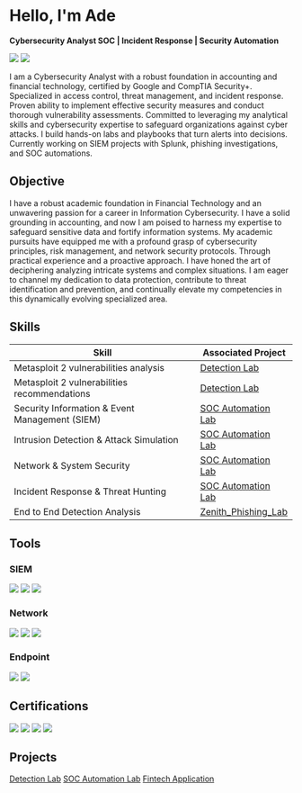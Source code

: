 # Hello, I'm Ade       
**Cybersecurity Analyst  SOC | Incident Response | Security Automation**

<a href="https://www.linkedin.com/in/adedapo-ogunwoolu-59a395134/"><img src="https://img.shields.io/badge/-LinkedIn-0072b1?&style=for-the-badge&logo=linkedin&logoColor=white" /></a>
<a href="https://x.com/CyberCafeHQ"><img src="https://img.shields.io/badge/-Twitter-1DA1F2?&style=for-the-badge&logo=twitter&logoColor=white" /></a>



I am a Cybersecurity Analyst with a robust foundation in accounting and financial technology, certified by Google and CompTIA Security+. Specialized in access control, threat management, and incident response. Proven ability to implement effective security measures and conduct thorough vulnerability assessments. Committed to leveraging my analytical skills and cybersecurity expertise to safeguard organizations against cyber attacks. I build hands-on labs and playbooks that turn alerts into decisions.  
Currently working on SIEM projects with Splunk, phishing investigations, and SOC automations.

## Objective
I have a robust academic foundation in Financial Technology and an unwavering passion for a career in Information Cybersecurity. I have a solid grounding in accounting, and now I am poised to harness my expertise to safeguard sensitive data and fortify information systems. My academic pursuits have equipped me with a profound grasp of cybersecurity principles, risk management, and network security protocols. Through practical experience and a proactive approach. I have honed the art of deciphering analyzing intricate systems and complex situations. I am eager to channel my dedication to data protection, contribute to threat identification and prevention, and continually elevate my competencies in this dynamically evolving specialized area.

## Skills


| Skill                                         | Associated Project         |
|-----------------------------------------------|----------------------------|
| Metasploit 2 vulnerabilities analysis         |  <a href=https://github.com/AdedapoOG/Detection-Lab/tree/main>Detection Lab</a>|
| Metasploit 2 vulnerabilities recommendations  | <a href=https://github.com/AdedapoOG/Detection-Lab/tree/main>Detection Lab</a>|
| Security Information & Event Management (SIEM)| <a href=https://github.com/AdedapoOG/SOC-Automation/tree/main>SOC Automation Lab</a>|
| Intrusion Detection & Attack Simulation       | <a href=https://github.com/AdedapoOG/SOC-Automation/tree/main>SOC Automation Lab</a>|
| Network & System Security                     | <a href=https://github.com/AdedapoOG/SOC-Automation/tree/main>SOC Automation Lab</a>|
| Incident Response & Threat Hunting            | <a href=https://github.com/AdedapoOG/SOC-Automation/tree/main>SOC Automation Lab</a>|
| End to End Detection Analysis                 | <a href=https://github.com/AdedapoOG/Zenith_fishing_project/tree/main>Zenith_Phishing_Lab</a>|
## Tools


### SIEM
<div>
    <img src="https://img.shields.io/badge/-Microsoft_Sentinel-0078D4?&style=for-the-badge&logo=Microsoft&logoColor=white" />
    <img src="https://img.shields.io/badge/-Splunk-000000?&style=for-the-badge&logo=Splunk&logoColor=white" />
    <img src="https://img.shields.io/badge/-Elastic-005571?&style=for-the-badge&logo=Elastic&logoColor=white" />
</div>

### Network
<div>
    <img src="https://img.shields.io/badge/-Wireshark-1679A7?&style=for-the-badge&logo=Wireshark&logoColor=white" />
    <img src="https://img.shields.io/badge/-Suricata-EF3B2D?&style=for-the-badge&logo=Suricata&logoColor=white" />
    <img src="https://img.shields.io/badge/-Zeek-777BB4?&style=for-the-badge&logo=Zeek&logoColor=white" />
</div>

### Endpoint
<div>
    <img src="https://img.shields.io/badge/-Microsoft_Defender_for_Endpoint-00A4EF?&style=for-the-badge&logo=Microsoft&logoColor=white" />
    <img src="https://img.shields.io/badge/-Velociraptor-4B275F?&style=for-the-badge&logo=Velociraptor&logoColor=white" />
</div>

## Certifications
<div>
<img src="https://img.shields.io/badge/-Security%2B-FF0000?&style=for-the-badge&logo=CompTIA&logoColor=white" />
<img src="https://img.shields.io/badge/-Network%2B-007ACC?&style=for-the-badge&logo=CompTIA&logoColor=white" />
<img src="https://img.shields.io/badge/-ISC%C2%B2_Cybersecurity-007ACC?&style=for-the-badge&logo=ISC2&logoColor=white" />
<img src="https://img.shields.io/badge/-Google_Cybersecurity_Certificate-4285F4?&style=for-the-badge&logo=Google&logoColor=white" />

</div>

## Projects
<a href=https://github.com/AdedapoOG/Detection-Lab/tree/main>Detection Lab</a>
<a href=https://github.com/AdedapoOG/SOC-Automation/tree/main>SOC Automation Lab</a>
<a href=https://github.com/AdedapoOG/Fintech-Application/tree/main>Fintech Application</a>
